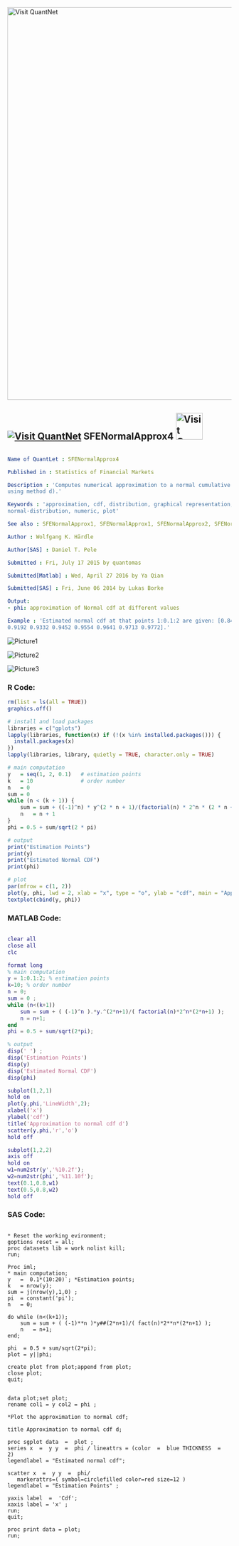 
[<img src="https://github.com/QuantLet/Styleguide-and-FAQ/blob/master/pictures/banner.png" width="880" alt="Visit QuantNet">](http://quantlet.de/index.php?p=info)

## [<img src="https://github.com/QuantLet/Styleguide-and-Validation-procedure/blob/master/pictures/qloqo.png" alt="Visit QuantNet">](http://quantlet.de/) **SFENormalApprox4** [<img src="https://github.com/QuantLet/Styleguide-and-Validation-procedure/blob/master/pictures/QN2.png" width="60" alt="Visit QuantNet 2.0">](http://quantlet.de/d3/ia)

```yaml

Name of QuantLet : SFENormalApprox4

Published in : Statistics of Financial Markets

Description : 'Computes numerical approximation to a normal cumulative distribution function (cdf)
using method d).'

Keywords : 'approximation, cdf, distribution, graphical representation, normal,
normal-distribution, numeric, plot'

See also : SFENormalApprox1, SFENormalApprox1, SFENormalApprox2, SFENormalApprox3, SFENormalApprox3

Author : Wolfgang K. Härdle

Author[SAS] : Daniel T. Pele

Submitted : Fri, July 17 2015 by quantomas

Submitted[Matlab] : Wed, April 27 2016 by Ya Qian

Submitted[SAS] : Fri, June 06 2014 by Lukas Borke

Output: 
- phi: approximation of Normal cdf at different values

Example : 'Estimated normal cdf at that points 1:0.1:2 are given: [0.8413 0.8643 0.8849 0.9032
0.9192 0.9332 0.9452 0.9554 0.9641 0.9713 0.9772].'

```

![Picture1](SFENormalApprox4(Matlab).png)

![Picture2](SFENormalApprox4.png)

![Picture3](SFENormalApprox4_sas.png)


### R Code:
```r
rm(list = ls(all = TRUE))
graphics.off()

# install and load packages
libraries = c("gplots")
lapply(libraries, function(x) if (!(x %in% installed.packages())) {
  install.packages(x)
})
lapply(libraries, library, quietly = TRUE, character.only = TRUE)

# main computation
y   = seq(1, 2, 0.1)   # estimation points
k   = 10               # order number 
n   = 0
sum	= 0
while (n < (k + 1)) {
    sum = sum + ((-1)^n) * y^(2 * n + 1)/(factorial(n) * 2^n * (2 * n + 1))
    n	= n + 1
}
phi = 0.5 + sum/sqrt(2 * pi)

# output
print("Estimation Points")
print(y)
print("Estimated Normal CDF")
print(phi)

# plot
par(mfrow = c(1, 2))
plot(y, phi, lwd = 2, xlab = "x", type = "o", ylab = "cdf", main = "Approximation to normal cdf d", col = "blue3")
textplot(cbind(y, phi)) 
```

### MATLAB Code:
```matlab

clear all
close all
clc

format long
% main computation
y = 1:0.1:2; % estimation points
k=10; % order number 
n = 0;
sum = 0 ;
while (n<(k+1))
	sum = sum + ( (-1)^n ).*y.^(2*n+1)/( factorial(n)*2^n*(2*n+1) );
	n = n+1;
end
phi = 0.5 + sum/sqrt(2*pi);

% output
disp(' ') ;
disp('Estimation Points')
disp(y)
disp('Estimated Normal CDF')
disp(phi)

subplot(1,2,1)
hold on
plot(y,phi,'LineWidth',2);
xlabel('x')
ylabel('cdf')
title('Approximation to normal cdf d')
scatter(y,phi,'r','o')
hold off

subplot(1,2,2)
axis off
hold on
w1=num2str(y','%10.2f');
w2=num2str(phi','%11.10f');
text(0.1,0.8,w1)
text(0.5,0.8,w2)
hold off

```

### SAS Code:
```sas

* Reset the working evironment;
goptions reset = all;
proc datasets lib = work nolist kill;
run;

Proc iml;
* main computation;
y  	=  0.1*(10:20)`; *Estimation points;
k  	= nrow(y); 
sum = j(nrow(y),1,0) ;
pi  = constant('pi');
n   = 0;

do while (n<(k+1));
	sum = sum + ( (-1)**n )*y##(2*n+1)/( fact(n)*2**n*(2*n+1) );
	n   = n+1;
end;

phi  = 0.5 + sum/sqrt(2*pi);
plot = y||phi;

create plot from plot;append from plot;
close plot;
quit;


data plot;set plot;
rename col1 = y col2 = phi ;

*Plot the approximation to normal cdf;

title Approximation to normal cdf d;

proc sgplot data  =  plot ;
series x  =  y y  =  phi / lineattrs = (color  =  blue THICKNESS  =  2) 
legendlabel = "Estimated normal cdf";

scatter x  =  y y  =  phi/ 
   markerattrs=( symbol=circlefilled color=red size=12 )
legendlabel = "Estimation Points" ;

yaxis label  =  'Cdf';
xaxis label = 'x' ;
run;
quit;

proc print data = plot;
run;

```
